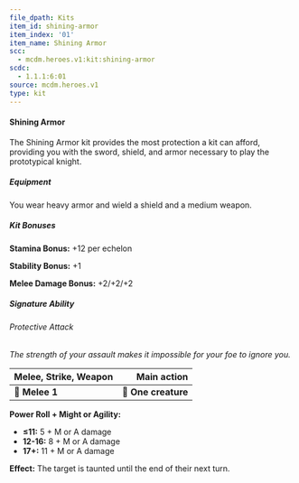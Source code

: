 ```yaml
---
file_dpath: Kits
item_id: shining-armor
item_index: '01'
item_name: Shining Armor
scc:
  - mcdm.heroes.v1:kit:shining-armor
scdc:
  - 1.1.1:6:01
source: mcdm.heroes.v1
type: kit
---
```


#### Shining Armor

The Shining Armor kit provides the most protection a kit can afford, providing you with the sword, shield, and armor necessary to play the prototypical knight.

##### Equipment

You wear heavy armor and wield a shield and a medium weapon.

##### Kit Bonuses

**Stamina Bonus:** +12 per echelon

**Stability Bonus:** +1

**Melee Damage Bonus:** +2/+2/+2

##### Signature Ability

###### Protective Attack

*The strength of your assault makes it impossible for your foe to ignore you.*

| **Melee, Strike, Weapon** |     **Main action** |
| ------------------------- | ------------------: |
| **📏 Melee 1**            | **🎯 One creature** |

**Power Roll + Might or Agility:**

- **≤11:** 5 + M or A damage
- **12-16:** 8 + M or A damage
- **17+:** 11 + M or A damage

**Effect:** The target is taunted until the end of their next turn.

